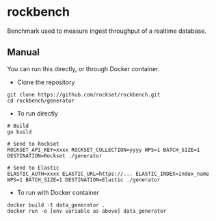 # rockbench
Benchmark used to measure ingest throughput of a realtime database.

## Manual
You can run this directly, or through Docker container.
* Clone the repository
```
git clone https://github.com/rockset/rockbench.git
cd rockbench/generator
```
* To run directly
```
# Build
go build

# Send to Rockset
ROCKSET_API_KEY=xxxx ROCKSET_COLLECTION=yyyy WPS=1 BATCH_SIZE=1 DESTINATION=Rockset ./generator

# Send to Elastic
ELASTIC_AUTH=xxxx ELASTIC_URL=https://... ELASTIC_INDEX=index_name WPS=1 BATCH_SIZE=1 DESTINATION=Elastic ./generator
```

* To run with Docker container
```
docker build -t data_generator .
docker run -e [env variable as above] data_generator
```
